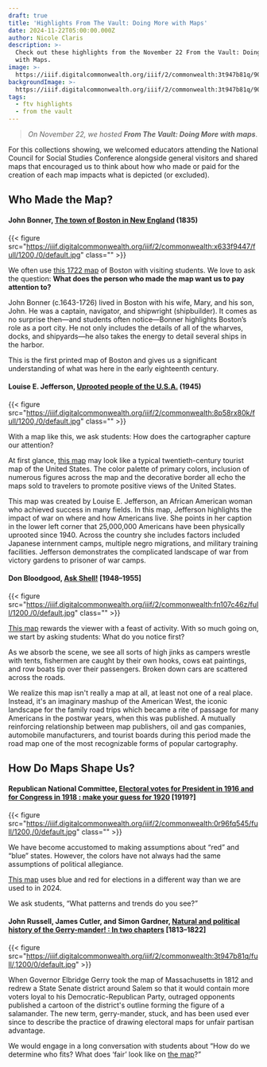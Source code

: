 ```yaml
---
draft: true
title: 'Highlights From The Vault: Doing More with Maps'
date: 2024-11-22T05:00:00.000Z
author: Nicole Claris
description: >-
  Check out these highlights from the November 22 From the Vault: Doing More
  with Maps.
image: >-
  https://iiif.digitalcommonwealth.org/iiif/2/commonwealth:3t947b81q/90,2329,7629,2931/1200,/0/default.jpg
backgroundImage: >-
  https://iiif.digitalcommonwealth.org/iiif/2/commonwealth:3t947b81q/90,2329,7629,2931/1200,/0/default.jpg
tags:
  - ftv highlights
  - from the vault
---
```


> *On November 22, we hosted **From The Vault: Doing More with maps***.

For this collections showing, we welcomed educators attending the National Council for Social Studies Conference alongside general visitors and shared maps that encouraged us to think about how who made or paid for the creation of each map impacts what is depicted (or excluded).

## Who Made the Map?

#### John Bonner, [The town of Boston in New England](https://collections.leventhalmap.org/search/commonwealth:x633f943z) (1835)

{{< figure src="https://iiif.digitalcommonwealth.org/iiif/2/commonwealth:x633f9447/full/1200,/0/default.jpg" class="" >}}

We often use [this 1722 map](https://collections.leventhalmap.org/search/commonwealth:x633f943z) of Boston with visiting students. We love to ask the question: **What does the person who made the map want us to pay attention to?**

John Bonner (c.1643-1726) lived in Boston with his wife, Mary, and his son, John. He was a captain, navigator, and shipwright (shipbuilder). It comes as no surprise then—and students often notice—Bonner highlights Boston’s role as a port city. He not only includes the details of all of the wharves, docks, and shipyards—he also takes the energy to detail several ships in the harbor.

This is the first printed map of Boston and gives us a significant understanding of what was here in the early eighteenth century.

#### &#xA;Louise E. Jefferson, [Uprooted people of the U.S.A.](https://collections.leventhalmap.org/search/commonwealth:t722kt12g) (1945)

{{< figure src="https://iiif.digitalcommonwealth.org/iiif/2/commonwealth:8p58rx80k/full/1200,/0/default.jpg" class="" >}}

With a map like this, we ask students: How does the cartographer capture our attention?

At first glance, [this map](https://collections.leventhalmap.org/search/commonwealth:t722kt12g) may look like a typical twentieth-century tourist map of the United States. The color palette of primary colors, inclusion of numerous figures across the map and the decorative border all echo the maps sold to travelers to promote positive views of the United States.

This map was created by Louise E. Jefferson, an African American woman who achieved success in many fields. In this map, Jefferson highlights the impact of war on where and how Americans live. She points in her caption in the lower left corner that 25,000,000 Americans have been physically uprooted since 1940. Across the country she includes factors included Japanese internment camps, multiple negro migrations, and military training facilities. Jefferson demonstrates the complicated landscape of war from victory gardens to prisoner of war camps.

#### Don Bloodgood, [Ask Shell!](https://collections.leventhalmap.org/search/commonwealth:6969z354f) \[1948–1955]

{{< figure src="https://iiif.digitalcommonwealth.org/iiif/2/commonwealth:fn107c46z/full/1200,/0/default.jpg" class="" >}}

[This map](https://collections.leventhalmap.org/search/commonwealth:6969z354f) rewards the viewer with a feast of activity. With so much going on, we start by asking students: What do you notice first?

As we absorb the scene, we see all sorts of high jinks as campers wrestle with tents, fishermen are caught by their own hooks, cows eat paintings, and row boats tip over their passengers. Broken down cars are scattered across the roads.

We realize this map isn't really a map at all, at least not one of a real place. Instead, it's an imaginary mashup of the American West, the iconic landscape for the family road trips which became a rite of passage for many Americans in the postwar years, when this was published. A mutually reinforcing relationship between map publishers, oil and gas companies, automobile manufacturers, and tourist boards during this period made the road map one of the most recognizable forms of popular cartography.

## How Do Maps Shape Us?

#### Republican National Committee, [Electoral votes for President in 1916 and for Congress in 1918 : make your guess for 1920](https://collections.leventhalmap.org/search/commonwealth:0r96fq53w) \[1919?]

{{< figure src="https://iiif.digitalcommonwealth.org/iiif/2/commonwealth:0r96fq545/full/1200,/0/default.jpg" class="" >}}

We have become accustomed to making assumptions about “red” and “blue” states. However, the colors have not always had the same assumptions of political allegiance.

[This map](https://collections.leventhalmap.org/search/commonwealth:0r96fq53w) uses blue and red for elections in a different way than we are used to in 2024.

We ask students, “What patterns and trends do you see?”

#### John Russell, James Cutler, and Simon Gardner, [Natural and political history of the Gerry-mander! : In two chapters](https://collections.leventhalmap.org/search/commonwealth:3t947b80f) \[1813–1822]

{{< figure src="https://iiif.digitalcommonwealth.org/iiif/2/commonwealth:3t947b81q/full/,1200/0/default.jpg" >}}

When Governor Elbridge Gerry took the map of Massachusetts in 1812 and redrew a State Senate district around Salem so that it would contain more voters loyal to his Democratic-Republican Party, outraged opponents published a cartoon of the district's outline forming the figure of a salamander. The new term, gerry-mander, stuck, and has been used ever since to describe the practice of drawing electoral maps for unfair partisan advantage.

We would engage in a long conversation with students about “How do we determine who fits? What does ‘fair’ look like on [the map](https://collections.leventhalmap.org/search/commonwealth:3t947b80f)?”
